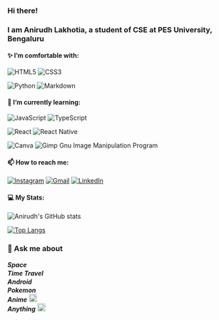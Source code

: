 ### Hi there!
### I am Anirudh Lakhotia, a student of CSE at PES University, Bengaluru

  
 #### ✨ I’m comfortable with:  
  
![HTML5](https://img.shields.io/badge/html5-%23E34F26.svg?style=for-the-badge&logo=html5&logoColor=white)
![CSS3](https://img.shields.io/badge/css3-%231572B6.svg?style=for-the-badge&logo=css3&logoColor=white)

![Python](https://img.shields.io/badge/python-%2314354C.svg?style=for-the-badge&logo=python&logoColor=white)
![Markdown](https://img.shields.io/badge/markdown-%23000000.svg?style=for-the-badge&logo=markdown&logoColor=white)
 
 #### 🌱 I’m currently learning: 
 ![JavaScript](https://img.shields.io/badge/javascript-%23323330.svg?style=for-the-badge&logo=javascript&logoColor=%23F7DF1E)
  ![TypeScript](https://img.shields.io/badge/typescript-%23007ACC.svg?style=for-the-badge&logo=typescript&logoColor=white) 
 
   
 ![React](https://img.shields.io/badge/react-%2320232a.svg?style=for-the-badge&logo=react&logoColor=%2361DAFB) 
 ![React Native](https://img.shields.io/badge/react_native-%2320232a.svg?style=for-the-badge&logo=react&logoColor=%2361DAFB)

   
![Canva](https://img.shields.io/badge/Canva-%2300C4CC.svg?style=for-the-badge&logo=Canva&logoColor=white)
  ![Gimp Gnu Image Manipulation Program](https://img.shields.io/badge/Gimp-657D8B?style=for-the-badge&logo=gimp&logoColor=FFFFFF)
 
 #### 📫 How to reach me: 
 [![Instagram](https://img.shields.io/badge/Instagram-%23E4405F.svg?style=for-the-badge&logo=Instagram&logoColor=white)](https://instagram.com/anirudh_lakhotia)
[![Gmail](https://img.shields.io/badge/Gmail-D14836?style=for-the-badge&logo=gmail&logoColor=white)](mailto:anirudhlakhotia5@gmail.com)
[![LinkedIn](https://img.shields.io/badge/LinkedIn-0077B5?style=for-the-badge&logo=linkedin&logoColor=white)](https://www.linkedin.com/in/anirudh-lakhotia/)

  
#### 💻 My Stats:
![Anirudh's GitHub stats](https://github-readme-stats.vercel.app/api?username=anirudhlakhotia&count_private=true&theme=chartreuse-dark)

[![Top Langs](https://github-readme-stats.vercel.app/api/top-langs/?username=anirudhlakhotia&layout=compact)](https://github.com/anirudhlakhotia/github-readme-stats)


<!-- ![Visitors](https://api.visitorbadge.io/api/visitors?path=https%3A%2F%2Fgithub.com%2Fanirudhlakhotia&labelColor=%23d9e3f0&countColor=%23132136) -->
<!---#### 🖥️ My Repositories:
[![Repo Card](https://github-readme-stats.vercel.app/api/pin/?username=anirudhlakhotia&repo=tulip)](https://github.com/anirudhlakhotia/Covidash2.0&theme=vision-friendly-dark)
[![Repo Card](https://github-readme-stats.vercel.app/api/pin/?username=anirudhlakhotia&repo=mission-control)](https://github.com/anirudhlakhotia/mission-control&theme=vision-friendly-dark) 
--->

### 💬 Ask me about 
***Space*** <img src="https://cdn-icons-png.flaticon.com/512/3919/3919942.png" height="16">  
***Time Travel*** <img src="https://cdn-icons-png.flaticon.com/512/4231/4231723.png" height="16">  
***Android*** <img src="https://cdn-icons-png.flaticon.com/512/226/226770.png" height="16">    
***Pokemon*** <img src="http://i.imgur.com/wFJgJO8.png" height="16">  
***Anime*** <img src="https://cdn-icons-png.flaticon.com/512/1342/1342980.png" height="18">      
***Anything*** <img src="https://cdn-icons-png.flaticon.com/512/1041/1041916.png" height="18">
<!--
**anirudhlakhotia/anirudhlakhotia** is a ✨ _special_ ✨ repository because its `README.md` (this file) appears on your GitHub profile.

Here are some ideas to get you started:

- 🔭 I’m currently working on ...

- 👯 I’m looking to collaborate on ...
- 🤔 I’m looking for help with ...
- 
- 
- 😄 Pronouns: ...
- ⚡ Fun fact: ...
-->

